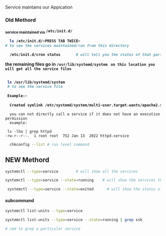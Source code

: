 Service maintains our Appication
### Old Methord
<B><sub>service maintained via</sub> **`/etc/init.d/`**
  
```bash 
  ls /etc/init.d/<PRESS TAB TWICE> 
# to see the services maintained/run from this directory  
```
  
```bash
  /etc/init.d/cron status       # will tell you the status of that particular service or appication
  ```
  
  the remaining files go in `/usr/lib/systemd/system`   `` on this location you will get all the service files``
  
```bash
  
 ls /usr/lib/systemd/system
 # to see the service file
  
 Example:-
  
  Created symlink /etc/systemd/system/multi-user.target.wants/apache2.service → /lib/systemd/system/apache2.service.
 ```
  </B>
  
```
  you can not directly call a service if it does not have an execution permission
  example:
  
 ls -lha | grep httpd
-rw-r--r--.  1 root root  752 Jan 13  2022 httpd.service
  ```
```bash
  chkconfig --list # run level command
  ```
  
  ## NEW Methord
  
  ```bash
  systemctl --type=service        # will show all the services
  ```
  
  ```bash
  systemctl --type=service --state=running    # will show the services that are running 
  ```
  
  ```bash
   systemctl --type=service --state=exited      # will show the status of exited service
  ```
  
  #### subcommand
  
  ```bash
  systemctl list-units --type=service
  ```
  ```bash
  systemctl list-units --type=service --state=running | grep ssh
  
  # cmd to grep a particular service
  ```
  
  
  
  
  
  
  
  
  
  
  
  
  
  
  
  
  
  
  
  
  
  
  
  
  
  
  
  
  
  
  
  
  
